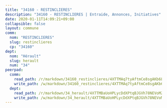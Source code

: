 ```yaml
---
title: "34160 - RESTINCLIERES"
description: "34160 - RESTINCLIERES | Entraide, Annonces, Initiatives"
date: 2020-01-11T14:09:21+09:00
collapsible: false
layout: commune
comm:
  nom: "RESTINCLIERES"
  slug: restinclieres
  cp: "34160"
dept:
  nom: "Hérault"
  slug: herault
  num: "34"
peerpad:
  comm:
    read_path: /r/markdown/34160_restinclieres/4XTTMAq7tyAftmCe8sgAKb6LDQat2ynmjDmtgBffzfVwoKYBA
    write_path: /w/markdown/34160_restinclieres/4XTTMAq7tyAftmCe8sgAKb6LDQat2ynmjDmtgBffzfVwoKYBA-K3TgUVLzaij5fJmi8wGw2EoCKQMC3mgG4Abffu9BTDWCcYMZdtsFR6bdcwgTaVssReePQFbtsVr9SsRRaWzEBSGobDfgNDW6Mp3YVwyByE3Nyv6753rHBCfjzVJhKR1YVqKY7rcg
  dept:
    read_path: /r/markdown/34_herault/4XTTMBaUoHPLycDdXPtqBJGVh78NEVoMZNyf8Wnh1X5DK6Ew8
    write_path: /w/markdown/34_herault/4XTTMBaUoHPLycDdXPtqBJGVh78NEVoMZNyf8Wnh1X5DK6Ew8-K3TgTd4rzWVX1F82NgGyNepGUxhqCmodCALjxNZeEdBQWQhd1NJYx1gHMW9QBLL6sN41ALXRejLsG2VetgVferfVncrvVCz47dChJvN8ouQLRMdWs4KpxKPeRYR1nspmhzdBqF8J
---
```


